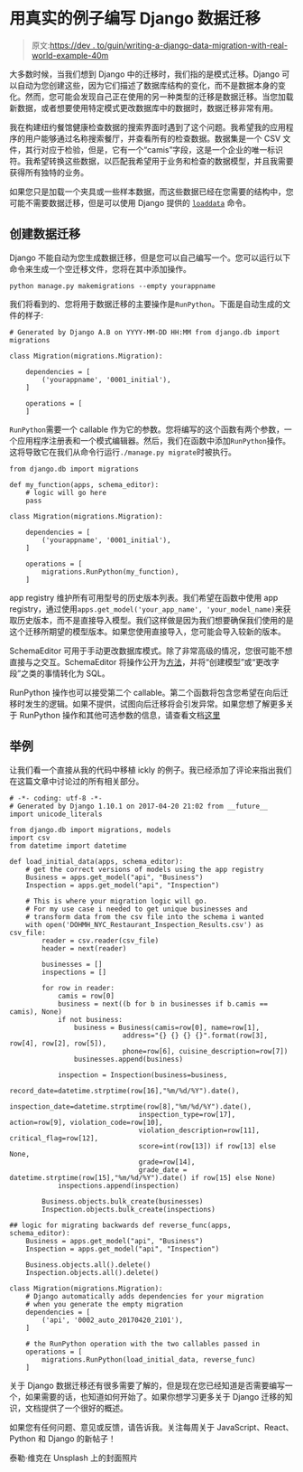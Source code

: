# 用真实的例子编写 Django 数据迁移

> 原文:[https://dev . to/guin/writing-a-django-data-migration-with-real-world-example-40m](https://dev.to/guin/writing-a-django-data-migration-with-real-world-example-40m)

大多数时候，当我们想到 Django 中的迁移时，我们指的是模式迁移。Django 可以自动为您创建这些，因为它们描述了数据库结构的变化，而不是数据本身的变化。然而，您可能会发现自己正在使用的另一种类型的迁移是数据迁移。当您加载新数据，或者想要使用特定模式更改数据库中的数据时，数据迁移非常有用。

我在构建纽约餐馆健康检查数据的搜索界面时遇到了这个问题。我希望我的应用程序的用户能够通过名称搜索餐厅，并查看所有的检查数据。数据集是一个 CSV 文件，其行对应于检验，但是，它有一个“camis”字段，这是一个企业的唯一标识符。我希望转换这些数据，以匹配我希望用于业务和检查的数据模型，并且我需要获得所有独特的业务。

如果您只是加载一个夹具或一些样本数据，而这些数据已经在您需要的结构中，您可能不需要数据迁移，但是可以使用 Django 提供的 [`loaddata`](https://docs.djangoproject.com/en/2.2/ref/django-admin/#django-admin-loaddata) 命令。

## [](#creating-a-data-migration)创建数据迁移

Django 不能自动为您生成数据迁移，但是您可以自己编写一个。您可以运行以下命令来生成一个空迁移文件，您将在其中添加操作。

`python manage.py makemigrations --empty yourappname`

我们将看到的、您将用于数据迁移的主要操作是`RunPython`。下面是自动生成的文件的样子:

```
# Generated by Django A.B on YYYY-MM-DD HH:MM from django.db import migrations

class Migration(migrations.Migration):

    dependencies = [
        ('yourappname', '0001_initial'),
    ]

    operations = [
    ] 
```

`RunPython`需要一个 callable 作为它的参数。您将编写的这个函数有两个参数，一个应用程序注册表和一个模式编辑器。然后，我们在函数中添加`RunPython`操作。这将导致它在我们从命令行运行`./manage.py migrate`时被执行。

```
from django.db import migrations

def my_function(apps, schema_editor):
    # logic will go here
    pass

class Migration(migrations.Migration):

    dependencies = [
        ('yourappname', '0001_initial'),
    ]

    operations = [
        migrations.RunPython(my_function),
    ] 
```

app registry 维护所有可用型号的历史版本列表。我们希望在函数中使用 app registry，通过使用`apps.get_model('your_app_name', 'your_model_name)`来获取历史版本，而不是直接导入模型。我们这样做是因为我们想要确保我们使用的是这个迁移所期望的模型版本。如果您使用直接导入，您可能会导入较新的版本。

SchemaEditor 可用于手动更改数据库模式。除了非常高级的情况，您很可能不想直接与之交互。SchemaEditor 将操作公开为[方法](https://docs.djangoproject.com/en/2.2/ref/schema-editor/#methods)，并将“创建模型”或“更改字段”之类的事情转化为 SQL。

RunPython 操作也可以接受第二个 callable。第二个函数将包含您希望在向后迁移时发生的逻辑。如果不提供，试图向后迁移将会引发异常。如果您想了解更多关于 RunPython 操作和其他可选参数的信息，请查看文档[这里](https://docs.djangoproject.com/en/2.2/ref/migration-operations/#runpython)

## [](#example)举例

让我们看一个直接从我的代码中移植 ickly 的例子。我已经添加了评论来指出我们在这篇文章中讨论过的所有相关部分。

```
# -*- coding: utf-8 -*-
# Generated by Django 1.10.1 on 2017-04-20 21:02 from __future__ import unicode_literals

from django.db import migrations, models
import csv
from datetime import datetime

def load_initial_data(apps, schema_editor):
    # get the correct versions of models using the app registry
    Business = apps.get_model("api", "Business")
    Inspection = apps.get_model("api", "Inspection")

    # This is where your migration logic will go. 
    # For my use case i needed to get unique businesses and 
    # transform data from the csv file into the schema i wanted 
    with open('DOHMH_NYC_Restaurant_Inspection_Results.csv') as csv_file:
        reader = csv.reader(csv_file)
        header = next(reader)

        businesses = []
        inspections = []

        for row in reader:
            camis = row[0]
            business = next((b for b in businesses if b.camis == camis), None)
            if not business:
                business = Business(camis=row[0], name=row[1],
                            address="{} {} {} {}".format(row[3], row[4], row[2], row[5]),
                            phone=row[6], cuisine_description=row[7])
                businesses.append(business)

            inspection = Inspection(business=business,
                                record_date=datetime.strptime(row[16],"%m/%d/%Y").date(),
                                inspection_date=datetime.strptime(row[8],"%m/%d/%Y").date(),
                                inspection_type=row[17], action=row[9], violation_code=row[10],
                                violation_description=row[11], critical_flag=row[12],
                                score=int(row[13]) if row[13] else None,
                                grade=row[14],
                                grade_date = datetime.strptime(row[15],"%m/%d/%Y").date() if row[15] else None)
            inspections.append(inspection)

        Business.objects.bulk_create(businesses)
        Inspection.objects.bulk_create(inspections)

## logic for migrating backwards def reverse_func(apps, schema_editor):
    Business = apps.get_model("api", "Business")
    Inspection = apps.get_model("api", "Inspection")

    Business.objects.all().delete()
    Inspection.objects.all().delete()

class Migration(migrations.Migration):
    # Django automatically adds dependencies for your migration
    # when you generate the empty migration
    dependencies = [
        ('api', '0002_auto_20170420_2101'),
    ]

    # the RunPython operation with the two callables passed in
    operations = [
        migrations.RunPython(load_initial_data, reverse_func)
    ] 
```

关于 Django 数据迁移还有很多需要了解的，但是现在您已经知道是否需要编写一个，如果需要的话，也知道如何开始了。如果你想学习更多关于 Django 迁移的知识，文档提供了一个很好的概述。

如果您有任何问题、意见或反馈，请告诉我。关注每周关于 JavaScript、React、Python 和 Django 的新帖子！

泰勒·维克在 Unsplash 上的封面照片